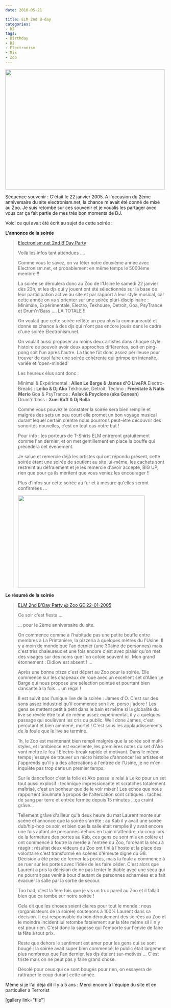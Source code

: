 ```yaml
---
date: 2010-05-21

title: ELM 2nd B-day
categories:
- DJ
tags:
- Birthday
- DJ
- Electronism
- Mix
- Zoo
---
```

<img class="alignnone size-medium wp-image-1620" title="alienlebarge in the mix ;)" src="https://dlgjp9x71cipk.cloudfront.net/2010/05/dscf0001-500x375.jpg" alt="" width="500" height="375" />

Séquence souvenir : C'était le 22 janvier 2005. A l'occasion du 2ème anniversaire du site electronism.net, la chance m'avait été donné de mixé au Zoo. Je suis retombé sur ces souvenir et je voualis les partager avec vous car ça fait partie de mes très bon moments de DJ.

Voici ce qui avait été écrit au sujet de cette soirée :

<!--more-->

<strong>L'annonce de la soirée</strong>
<blockquote><a href="https://electronism.net/modules.php?op=modload&amp;name=News&amp;file=article&amp;sid=3379&amp;mode=thread&amp;order=0&amp;thold=0">Electronism.net 2nd B'Day Party</a>

<a href="https://electronism.net/modules.php?op=modload&amp;name=News&amp;file=article&amp;sid=3379&amp;mode=thread&amp;order=0&amp;thold=0"></a>Voilà les infos tant attendues ....

Comme vous le savez, on va fêter notre deuxième année avec Electronism.net, et probablement en même temps le 5000ème membre !!

La soirée se déroulera donc au Zoo de l'Usine le samedi 22 janvier dès 23h, et les djs qui y jouent ont été sélectionnés sur la base de leur participation active au site et par rapport à leur style musical, car cette année on va s'orienter sur une soirée pluri-disciplinaire : Minimale, Expérimentale, Electro, Tekhouse, Detroit, Goa, PsyTrance et Drum'n'Bass .... LA TOTALE !!

On voulait que cette soirée reflête un peu plus la communeauté et donne sa chance à des djs qui n'ont pas encore joués dans le cadre d'une soirée Electronism.net.

On voulait aussi proposer au moins deux artistes dans chaque style histoire de pouvoir avoir deux approches différentes, soit en ping-pong soit l'un après l'autre. La tâche fût donc assez périlleuse pour trouver de quoi faire une soirée cohérente qui grimpe en intensité, variée et 'open-minded'

Les heureux élus sont donc :

Minimal &amp; Expérimental : <strong>Alien Le Barge &amp; James d'O LivePA
</strong>Electro-Breaks : <strong>Leiko &amp; Dj Ako
</strong>Tekhouse, Detroit, Techno : <strong>Freestate &amp; Natis Merio
</strong>Goa &amp; PsyTrance : <strong>Aslak &amp; Psyclone (aka Ganesh)
</strong>Drum'n'bass : <strong>Xuei Ruff &amp; Dj Rolla</strong>

<strong></strong>Comme vous pouvez le constater la soirée sera bien remplie et malgrès des sets un peu court elle promet un bon voyage musical durant lequel certain d'entre nous pourrons peut-être découvrir des sonorités nouvelles, c'est en tout cas notre but !

Pour info : les porteurs de T-Shirts ELM entreront gratuitement comme l'an dernier, et on met gentillement en place la bouffe qui précédera cet évènement.

Je salue et remercie déjà les artistes qui ont répondu présent, cette soirée étant une soirée de soutient au site lui-même, les cachets sont restreint au défraiement et je les remercie d'avoir accepté, BIG UP, rien que pour ça ils méritent que vous veniez les encourager !!

Plus d'infos sur cette soirée au fur et à mesure qu'elles seront confirmées ...

<a href="https://dlgjp9x71cipk.cloudfront.net/2010/05/22-01-05_elmp2.jpg"><img class="alignnone size-full wp-image-1619" title="Flyers de la soirée" src="https://dlgjp9x71cipk.cloudfront.net/2010/05/22-01-05_elmp2.jpg" alt="" width="397" height="289" /></a></blockquote>
<strong>Le résumé de la soirée</strong>
<blockquote><a href="https://electronism.net/modules.php?op=modload&amp;name=News&amp;file=article&amp;sid=3455&amp;mode=thread&amp;order=0&amp;thold=0">ELM 2nd B'Day Party @ Zoo GE 22-01-2005</a>

<a href="https://electronism.net/modules.php?op=modload&amp;name=News&amp;file=article&amp;sid=3455&amp;mode=thread&amp;order=0&amp;thold=0"></a>Ce soir c'est fiesta ...

... pour le 2ème anniversaire du site.

On commence comme à l'habitude pas une petite bouffe entre membres à La Printanière, la pizzeria à quelques mètres du l'Usine. Il y a moin de monde que l'an dernier (une 30aine de personnes) mais c'est très chaleureux et une fois encore c'est avec plaisir qu'on met des visages sur des noms que l'on cotoie souvent ici. Mon grand étonnement : Didlow est absent ! ...

Après une bonne pizza c'est départ au Zoo pour la soirée. Elle commence sur les chapeaux de roue avec un excellent set d'Alien Le Barge qui nous propose une sélection pointue et pourtant bien dansante à la fois ... un régal !

Il est suivit pas l'unique live de la soirée : James d'O. C'est sur des sons assez industriel qu'il commence son live, perso j'adore ! Les gens se mettent petit à petit dans le bain et même si la globalité du live se révèle être tout de même assez expérimental, il y a quelques passage qui soulèvent les cris du public. Well done James, c'est percutant et bien ammené, mortel ! C'est sous les applaudissements de la foule que le live se termine.

1h, le Zoo est maintenant bien rempli malgrès que la soirée soit multi-styles, et l'ambience est excellente, les premières notes du set d'Ako vont mettre le feu ! Electro-break rapide et motivant. Dans le même temps j'essaye de trouver un micro histoire d'annoncer les artistes et j'apprends qu'il y a des altercations à l'entrée de l'Usine, je ne m'en inquiète pas trop dans un premier temps.

Sur le dancefloor c'est la folie et Ako passe le relai à Leiko pour un set tout aussi explosif : technique impressionante et scratches totalement maîtrisé, c'est un bonheur que de le voir mixer ! Les echos que nous rapportent Soulmate à propos de l'altercation sont critiques : taches de sang par terre et entrée fermée depuis 15 minutes ...ça craint grâve...

Tellement grâve d'ailleur qu'à deux heure du mat Laurent monte sur scène et annonce que la soirée s'arrête : au Kab il y avait une soirée dub/hip-hop ce soir, et bien que la salle était remplie il y avait encore une fois autant de personnes dehors en train d'attendre, du coup lors de la fermeture des portes au Kab, ces gens ce sont mis en colère et ont commencé à foutre la merde à l'entrée du Zoo, forceant la sécu à réagir : résultat deux videurs du Zoo ont fini à l'hosto et la place des volontaire c'est transformé en scènes d'émeute digne du G8.
Décision a été prise de fermer les portes, mais la foule a commencé à se ruer sur les portes avec l'idée de les faire céder. C'est alors que Laurent a pris la décision de ne pas tenter le diable avec une sécu qui ne pourrait pas venir à bout d'autant de personnes acharnées et a fait évacuer la salle par la sortie de secour.

Too bad, c'est la 1ère fois que je vis un truc pareil au Zoo et il fallait bien que ça tombe sur notre soirée !

Cela dit que les choses soient claires pour tout le monde : nous (organisateurs de la soirée) soutenons à 100% Laurent dans sa décision. Il est responsable du bon déroulement des soirées au Zoo et le moindre incident lui retombe fatalement sur la tête même sil il n'y est pour rien. C'est donc la sagesse qui l'emporte sur l'envie de faire la fête à tout prix.

Reste que dehors le sentiment est amer pour les gens qui se sont bougé : la soirée avait super bien commencé, le public était largement plus nombreux que l'an dernier, les djs étaient sur-motivés ... C'est triste mais on ne peut pas y faire grand chose.

Désolé pour ceux qui ce sont bougés pour rien, on essayera de rattraper le coup durant cette année.</blockquote>
Même si je l'ai déjà dit il y a 5 ans : Merci encore à l'équipe du site et en particulier à Terrorist

[gallery link="file"]
